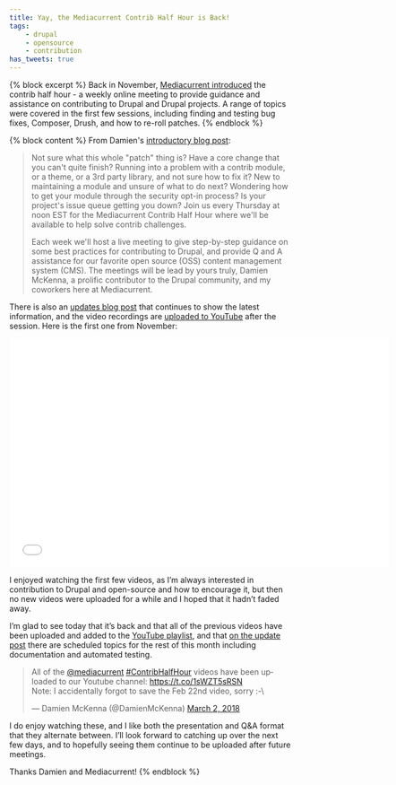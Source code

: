 ```yaml
---
title: Yay, the Mediacurrent Contrib Half Hour is Back!
tags:
    - drupal
    - opensource
    - contribution
has_tweets: true
---
```

{% block excerpt %}
Back in November, [Mediacurrent introduced][1] the contrib half hour - a weekly online meeting to provide guidance and assistance on contributing to Drupal and Drupal projects. A range of topics were covered in the first few sessions, including finding and testing bug fixes, Composer, Drush, and how to re-roll patches.
{% endblock %}

{% block content %}
From Damien's [introductory blog post][2]:

> Not sure what this whole "patch" thing is? Have a core change that you can't quite finish? Running into a problem with a contrib module, or a theme, or a 3rd party library, and not sure how to fix it? New to maintaining a module and unsure of what to do next? Wondering how to get your module through the security opt-in process? Is your project's issue queue getting you down? Join us every Thursday at noon EST for the Mediacurrent Contrib Half Hour where we'll be available to help solve contrib challenges.
>
> Each week we'll host a live meeting to give step-by-step guidance on some best practices for contributing to Drupal, and provide Q and A assistance for our favorite open source (OSS) content management system (CMS). The meetings will be lead by yours truly, Damien McKenna, a prolific contributor to the Drupal community, and my coworkers here at Mediacurrent.

There is also an [updates blog post][3] that continues to show the latest information, and the video recordings are [uploaded to YouTube][0] after the session. Here is the first one from November:

<div class="mb-4">
<iframe width="678" height="408" src="//www.youtube.com/embed/8xHE5y1rA1g" frameborder="0" allowfullscreen></iframe>
</div>

I enjoyed watching the first few videos, as I’m always interested in contribution to Drupal and open-source and how to encourage it, but then no new videos were uploaded for a while and I hoped that it hadn’t faded away.

I’m glad to see today that it’s back and that all of the previous videos have been uploaded and added to the [YouTube playlist][0], and that [on the update post][3] there are scheduled topics for the rest of this month including documentation and automated testing.

<div class="mb-4">
<blockquote class="twitter-tweet" data-cards="hidden" data-lang="en"><p lang="en" dir="ltr">All of the <a href="https://twitter.com/mediacurrent?ref_src=twsrc%5Etfw">@mediacurrent</a> <a href="https://twitter.com/hashtag/ContribHalfHour?src=hash&amp;ref_src=twsrc%5Etfw">#ContribHalfHour</a> videos have been uploaded to our Youtube channel: <a href="https://t.co/1sWZT5sRSN">https://t.co/1sWZT5sRSN</a><br>Note: I accidentally forgot to save the Feb 22nd video, sorry :-\</p>&mdash; Damien McKenna (@DamienMcKenna) <a href="https://twitter.com/DamienMcKenna/status/969668677980315649?ref_src=twsrc%5Etfw">March 2, 2018</a></blockquote>
</div>

I do enjoy watching these, and I like both the presentation and Q&A format that they alternate between. I’ll look forward to catching up over the next few days, and to hopefully seeing them continue to be uploaded after future meetings.

Thanks Damien and Mediacurrent!
{% endblock %}

[0]: https://www.youtube.com/playlist?list=PLu-MxhbnjI9rHroPvZO5LEUhr58Yl0j_F
[1]: https://www.mediacurrent.com/blog/introducing-mediacurrent-contrib-half-hour
[2]: https://www.mediacurrent.com/blog/introducing-mediacurrent-contrib-half-hour
[3]: https://www.mediacurrent.com/blog/updates-mediacurrent-contrib-half-hour-weekly-meeting

